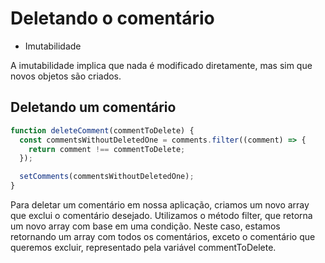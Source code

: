 # Deletando o comentário

- Imutabilidade

A imutabilidade implica que nada é modificado diretamente, mas sim que novos objetos são criados.

## Deletando um comentário

```jsx
function deleteComment(commentToDelete) {
  const commentsWithoutDeletedOne = comments.filter((comment) => {
    return comment !== commentToDelete;
  });

  setComments(commentsWithoutDeletedOne);
}
```

Para deletar um comentário em nossa aplicação, criamos um novo array que exclui o comentário desejado. Utilizamos o método filter, que retorna um novo array com base em uma condição. Neste caso, estamos retornando um array com todos os comentários, exceto o comentário que queremos excluir, representado pela variável commentToDelete.
